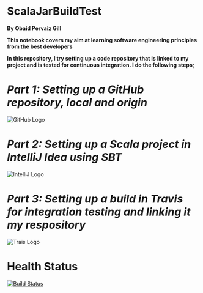 # ScalaJarBuildTest

**By Obaid Pervaiz Gill**

**This notebook covers my aim at learning software engineering principles from the best developers**

**In this repository, I try setting up a code repository that is linked to my project and is tested for continuous integration. I do the following steps;**

# *Part 1: Setting up a GitHub repository, local and origin* 
![GitHub Logo](http://blog.davidecoppola.com/wp-content/uploads/2016/11/GitHub-logo-header.png)

# *Part 2: Setting up a Scala project in IntelliJ Idea using SBT* 
![IntelliJ Logo](https://encrypted-tbn0.gstatic.com/images?q=tbn:ANd9GcQ-dJxLJjeElzYRZDRIzwyDy_FvsbuzjNAGFHOqN8wTllvVjkUoZg)

# *Part 3: Setting up a build in Travis for integration testing and linking it my respository* 

![Trais Logo](https://travis-ci.com/images/logos/TravisCI-Full-Color.png)





# Health Status

[![Build Status](https://travis-ci.org/obaidpervaizgill/ScalaJarBuildTest.svg?branch=master)](https://travis-ci.org/obaidpervaizgill/ScalaJarBuildTest)
